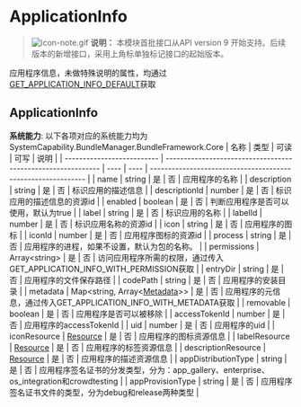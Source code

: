 # ApplicationInfo

> ![icon-note.gif](public_sys-resources/icon-note.gif) **说明：**
> 本模块首批接口从API version 9 开始支持。后续版本的新增接口，采用上角标单独标记接口的起始版本。

应用程序信息，未做特殊说明的属性，均通过[GET_APPLICATION_INFO_DEFAULT](js-apis-bundleManager.md)获取

## ApplicationInfo

**系统能力**: 以下各项对应的系统能力均为SystemCapability.BundleManager.BundleFramework.Core
| 名称                       | 类型                                                         | 可读 | 可写 | 说明                                                         |
| -------------------------- | ------------------------------------------------------------ | ---- | ---- | ------------------------------------------------------------ |
| name                       | string                                                       | 是   | 否   | 应用程序的名称                                                 |
| description                | string                                                       | 是   | 否   | 标识应用的描述信息                                                 |
| descriptionId              | number                                                       | 是   | 否   | 标识应用的描述信息的资源id                                               |
| enabled                    | boolean                                                      | 是   | 否   | 判断应用程序是否可以使用，默认为true                           |
| label                      | string                                                       | 是   | 否   | 标识应用的名称                                                 |
| labelId                    | number                                                 | 是   | 否   | 标识应用名称的资源id                                               |
| icon                       | string                                                       | 是   | 否   | 应用程序的图标                                                 |
| iconId                     | number                                                 | 是   | 否   | 应用程序图标的资源id                                               |
| process                    | string                                                       | 是   | 否   | 应用程序的进程，如果不设置，默认为包的名称。                   |
| permissions                | Array\<string>                                               | 是   | 否   | 访问应用程序所需的权限，通过传入GET_APPLICATION_INFO_WITH_PERMISSION获取 |
| entryDir                   | string                                                       | 是   | 否   | 应用程序的文件保存路径                                         |
| codePath                   | string                                                       | 是   | 否   | 应用程序的安装目录                                             |
| metadata                   | Map\<string, Array\<[Metadata](js-apis-bundleManager-metadata.md)>> | 是   | 否   | 应用程序的元信息，通过传入GET_APPLICATION_INFO_WITH_METADATA获取 |
| removable                  | boolean                                                      | 是   | 否   | 应用程序是否可以被移除                                         |
| accessTokenId             | number                                                       | 是   | 否   | 应用程序的accessTokenId                                      |
| uid                       | number                                                       | 是   | 否   | 应用程序的uid                                                |
| iconResource              | [Resource](js-apis-resource-manager.md#resource9) | 是 | 否 | 应用程序的图标资源信息                         |
| labelResource             | [Resource](js-apis-resource-manager.md#resource9) | 是 | 否 | 应用程序的标签资源信息                         |
| descriptionResource       | [Resource](js-apis-resource-manager.md#resource9) | 是 | 否 | 应用程序的描述资源信息                         |
| appDistributionType       | string                                                       | 是   | 否   | 应用程序签名证书的分发类型，分为：app_gallery、enterprise、os_integration和crowdtesting    |
| appProvisionType          | string                                                       | 是   | 否   | 应用程序签名证书文件的类型，分为debug和release两种类型           |